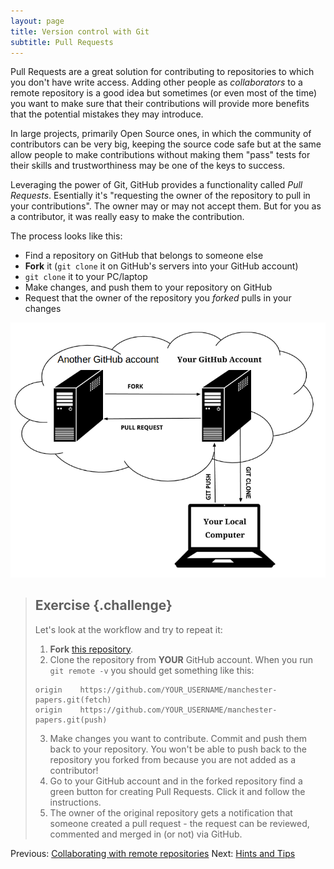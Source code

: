 ```yaml
---
layout: page
title: Version control with Git  
subtitle: Pull Requests
---
```


Pull Requests are a great solution for contributing to repositories to which
you don't have write access. Adding other people as *collaborators* to a remote
repository is a good idea but sometimes (or even most of the time) you want to
make sure that their contributions will provide more benefits that the
potential mistakes they may introduce.

In large projects, primarily Open Source ones, in which the community of
contributors can be very big, keeping the source code safe but at the same
allow people to make contributions without making them "pass" tests for their
skills and trustworthiness may be one of the keys to success. 

Leveraging the power of Git, GitHub provides a functionality called *Pull
Requests*. Esentially it's "requesting the owner of the repository to pull in
your contributions". The owner may or may not accept them. But for you as
a contributor, it was really easy to make the contribution.

The process looks like this:

- Find a repository on GitHub that belongs to someone else
- **Fork** it (`git clone` it on GitHub's servers into your GitHub account)
- `git clone` it to your PC/laptop
- Make changes, and push them to your repository on GitHub
- Request that the owner of the repository you *forked* pulls in your changes

![Conceptual illustration of a pull request - image adapted from [here](http://acrl.ala.org/techconnect/post/coding-collaboration-on-github)](../fig/github-diagram.png)

> ## Exercise {.challenge}
> Let's look at the workflow and try to repeat it:
> 
> 1. **Fork** [this
> repository](https://github.com/gcapes/manchester-papers.git).  
> 2. Clone the repository from **YOUR** GitHub account. When you run `git remote -v`
> you should get something like this:
> 	
> ```{.output}
> origin	https://github.com/YOUR_USERNAME/manchester-papers.git(fetch)
> origin 	https://github.com/YOUR_USERNAME/manchester-papers.git(push)
> ```
> 
> 3. Make changes you want to contribute. Commit and push them back to your
> repository. You won't be able to push back to the repository you forked from
> because you are not added as a contributor!
> 4. Go to your GitHub account and in the forked repository find a green button
> for creating Pull Requests. Click it and follow the instructions.
> 5. The owner of the original repository gets a notification that someone 
> created a pull request - the request can be reviewed, commented and merged in 
> (or not) via GitHub.

Previous: [Collaborating with remote repositories](09-remote-collaboration.html) 
Next: [Hints and Tips](11-hints-and-tips.html)
